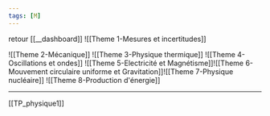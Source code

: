 ```yaml
---
tags: [M] 
---
```

retour [[__dashboard]]
![[Theme 1-Mesures et incertitudes]]

![[Theme 2-Mécanique]]
![[Theme 3-Physique thermique]]
![[Theme 4-Oscillations et ondes]]
![[Theme 5-Electricité et Magnétisme]]![[Theme 6-Mouvement circulaire uniforme et Gravitation]]![[Theme 7-Physique nucléaire]]
![[Theme 8-Production d'énergie]]






---
[[TP_physique1]]